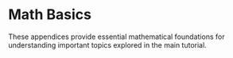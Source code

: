 # Math Basics

These appendices provide essential mathematical foundations for understanding important topics explored in the main tutorial.

```{tableofcontents}
```
<br>